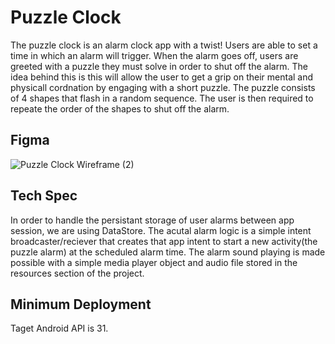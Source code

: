# Puzzle Clock

The puzzle clock is an alarm clock app with a twist! Users are able to set a time in which an alarm will trigger. When the 
alarm goes off, users are greeted with a puzzle they must solve in order to shut off the alarm. The idea behind this is this will allow the user to get a grip
on their mental and physicall cordnation by engaging with a short puzzle. The puzzle consists of 4 shapes that flash in a random sequence. The user is then required to repeate the order of the shapes to shut off the alarm.

## Figma
![Puzzle Clock Wireframe (2)](https://github.com/user-attachments/assets/fe2e0192-de46-4fcf-bcfc-49fd093d38a5)

## Tech Spec
In order to handle the persistant storage of user alarms between app session, we are using DataStore. The acutal alarm logic is a simple intent broadcaster/reciever that creates that app intent to start a 
new activity(the puzzle alarm) at the scheduled alarm time. The alarm sound playing is made possible with a simple media player object and audio file stored in the resources section of the project.

## Minimum Deployment
Taget Android API is 31.

